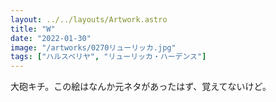 ```yaml
---
layout: ../../layouts/Artwork.astro
title: "W"
date: "2022-01-30"
image: "/artworks/0270リューリッカ.jpg"
tags: ["ハルスベリヤ", "リューリッカ・ハーデンス"]
---
```


大砲キチ。この絵はなんか元ネタがあったはず、覚えてないけど。